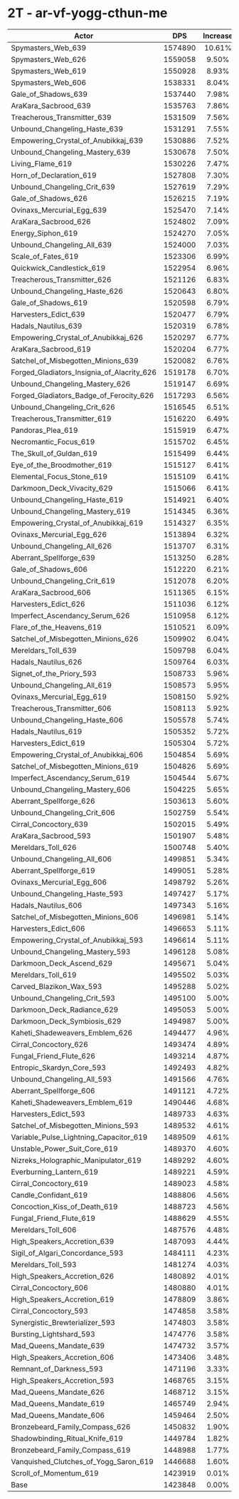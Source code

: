 # 2T - ar-vf-yogg-cthun-me
| Actor | DPS | Increase |
|---|:---:|:---:|
|Spymasters_Web_639|1574890|10.61%|
|Spymasters_Web_626|1559058|9.50%|
|Spymasters_Web_619|1550928|8.93%|
|Spymasters_Web_606|1538331|8.04%|
|Gale_of_Shadows_639|1537440|7.98%|
|AraKara_Sacbrood_639|1535763|7.86%|
|Treacherous_Transmitter_639|1531509|7.56%|
|Unbound_Changeling_Haste_639|1531291|7.55%|
|Empowering_Crystal_of_Anubikkaj_639|1530886|7.52%|
|Unbound_Changeling_Mastery_639|1530678|7.50%|
|Living_Flame_619|1530226|7.47%|
|Horn_of_Declaration_619|1527808|7.30%|
|Unbound_Changeling_Crit_639|1527619|7.29%|
|Gale_of_Shadows_626|1526215|7.19%|
|Ovinaxs_Mercurial_Egg_639|1525470|7.14%|
|AraKara_Sacbrood_626|1524802|7.09%|
|Energy_Siphon_619|1524270|7.05%|
|Unbound_Changeling_All_639|1524000|7.03%|
|Scale_of_Fates_619|1523306|6.99%|
|Quickwick_Candlestick_619|1522954|6.96%|
|Treacherous_Transmitter_626|1521126|6.83%|
|Unbound_Changeling_Haste_626|1520643|6.80%|
|Gale_of_Shadows_619|1520598|6.79%|
|Harvesters_Edict_639|1520477|6.79%|
|Hadals_Nautilus_639|1520319|6.78%|
|Empowering_Crystal_of_Anubikkaj_626|1520297|6.77%|
|AraKara_Sacbrood_619|1520204|6.77%|
|Satchel_of_Misbegotten_Minions_639|1520082|6.76%|
|Forged_Gladiators_Insignia_of_Alacrity_626|1519178|6.70%|
|Unbound_Changeling_Mastery_626|1519147|6.69%|
|Forged_Gladiators_Badge_of_Ferocity_626|1517293|6.56%|
|Unbound_Changeling_Crit_626|1516545|6.51%|
|Treacherous_Transmitter_619|1516220|6.49%|
|Pandoras_Plea_619|1515919|6.47%|
|Necromantic_Focus_619|1515702|6.45%|
|The_Skull_of_Guldan_619|1515499|6.44%|
|Eye_of_the_Broodmother_619|1515127|6.41%|
|Elemental_Focus_Stone_619|1515109|6.41%|
|Darkmoon_Deck_Vivacity_629|1515066|6.41%|
|Unbound_Changeling_Haste_619|1514921|6.40%|
|Unbound_Changeling_Mastery_619|1514345|6.36%|
|Empowering_Crystal_of_Anubikkaj_619|1514327|6.35%|
|Ovinaxs_Mercurial_Egg_626|1513894|6.32%|
|Unbound_Changeling_All_626|1513707|6.31%|
|Aberrant_Spellforge_639|1513250|6.28%|
|Gale_of_Shadows_606|1512220|6.21%|
|Unbound_Changeling_Crit_619|1512078|6.20%|
|AraKara_Sacbrood_606|1511365|6.15%|
|Harvesters_Edict_626|1511036|6.12%|
|Imperfect_Ascendancy_Serum_626|1510958|6.12%|
|Flare_of_the_Heavens_619|1510521|6.09%|
|Satchel_of_Misbegotten_Minions_626|1509902|6.04%|
|Mereldars_Toll_639|1509798|6.04%|
|Hadals_Nautilus_626|1509764|6.03%|
|Signet_of_the_Priory_593|1508733|5.96%|
|Unbound_Changeling_All_619|1508573|5.95%|
|Ovinaxs_Mercurial_Egg_619|1508150|5.92%|
|Treacherous_Transmitter_606|1508113|5.92%|
|Unbound_Changeling_Haste_606|1505578|5.74%|
|Hadals_Nautilus_619|1505352|5.72%|
|Harvesters_Edict_619|1505304|5.72%|
|Empowering_Crystal_of_Anubikkaj_606|1504854|5.69%|
|Satchel_of_Misbegotten_Minions_619|1504826|5.69%|
|Imperfect_Ascendancy_Serum_619|1504544|5.67%|
|Unbound_Changeling_Mastery_606|1504225|5.65%|
|Aberrant_Spellforge_626|1503613|5.60%|
|Unbound_Changeling_Crit_606|1502759|5.54%|
|Cirral_Concoctory_639|1502015|5.49%|
|AraKara_Sacbrood_593|1501907|5.48%|
|Mereldars_Toll_626|1500748|5.40%|
|Unbound_Changeling_All_606|1499851|5.34%|
|Aberrant_Spellforge_619|1499051|5.28%|
|Ovinaxs_Mercurial_Egg_606|1498792|5.26%|
|Unbound_Changeling_Haste_593|1497427|5.17%|
|Hadals_Nautilus_606|1497343|5.16%|
|Satchel_of_Misbegotten_Minions_606|1496981|5.14%|
|Harvesters_Edict_606|1496653|5.11%|
|Empowering_Crystal_of_Anubikkaj_593|1496614|5.11%|
|Unbound_Changeling_Mastery_593|1496128|5.08%|
|Darkmoon_Deck_Ascend_629|1495671|5.04%|
|Mereldars_Toll_619|1495502|5.03%|
|Carved_Blazikon_Wax_593|1495288|5.02%|
|Unbound_Changeling_Crit_593|1495100|5.00%|
|Darkmoon_Deck_Radiance_629|1495053|5.00%|
|Darkmoon_Deck_Symbiosis_629|1494987|5.00%|
|Kaheti_Shadeweavers_Emblem_626|1494477|4.96%|
|Cirral_Concoctory_626|1493474|4.89%|
|Fungal_Friend_Flute_626|1493214|4.87%|
|Entropic_Skardyn_Core_593|1492493|4.82%|
|Unbound_Changeling_All_593|1491566|4.76%|
|Aberrant_Spellforge_606|1491121|4.72%|
|Kaheti_Shadeweavers_Emblem_619|1490446|4.68%|
|Harvesters_Edict_593|1489733|4.63%|
|Satchel_of_Misbegotten_Minions_593|1489532|4.61%|
|Variable_Pulse_Lightning_Capacitor_619|1489509|4.61%|
|Unstable_Power_Suit_Core_619|1489370|4.60%|
|Nizreks_Holographic_Manipulator_619|1489292|4.60%|
|Everburning_Lantern_619|1489221|4.59%|
|Cirral_Concoctory_619|1489023|4.58%|
|Candle_Confidant_619|1488806|4.56%|
|Concoction_Kiss_of_Death_619|1488723|4.56%|
|Fungal_Friend_Flute_619|1488629|4.55%|
|Mereldars_Toll_606|1487576|4.48%|
|High_Speakers_Accretion_639|1487093|4.44%|
|Sigil_of_Algari_Concordance_593|1484111|4.23%|
|Mereldars_Toll_593|1481274|4.03%|
|High_Speakers_Accretion_626|1480892|4.01%|
|Cirral_Concoctory_606|1480880|4.01%|
|High_Speakers_Accretion_619|1478809|3.86%|
|Cirral_Concoctory_593|1474858|3.58%|
|Synergistic_Brewterializer_593|1474803|3.58%|
|Bursting_Lightshard_593|1474776|3.58%|
|Mad_Queens_Mandate_639|1474732|3.57%|
|High_Speakers_Accretion_606|1473406|3.48%|
|Remnant_of_Darkness_593|1471196|3.33%|
|High_Speakers_Accretion_593|1468765|3.15%|
|Mad_Queens_Mandate_626|1468712|3.15%|
|Mad_Queens_Mandate_619|1465749|2.94%|
|Mad_Queens_Mandate_606|1459464|2.50%|
|Bronzebeard_Family_Compass_626|1450832|1.90%|
|Shadowbinding_Ritual_Knife_619|1449784|1.82%|
|Bronzebeard_Family_Compass_619|1448988|1.77%|
|Vanquished_Clutches_of_Yogg_Saron_619|1446688|1.60%|
|Scroll_of_Momentum_619|1423919|0.01%|
|Base|1423848|0.00%|
